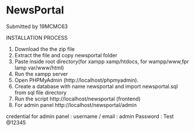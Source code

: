 # NewsPortal
Submitted by 19MCMC63

INSTALLATION PROCESS
1. Download the the zip file
2. Extract the file and copy newsportal folder
3. Paste inside root directory(for xampp xamp/htdocs, for wampp/www,fpr lamp var/www/html)
4. Run the xampp server
5. Open PHPMyAdmin (http://localhost/phpmyadmin).
6. Create a database with name newsportal and import newsportal.sql from sql file directory 
7. Run the script http://localhost/newsportal (frontend)
8. For admin panel  http://localhost/newsportal/admin

credential for admin panel :
username / email : admin 
Password : Test @12345
